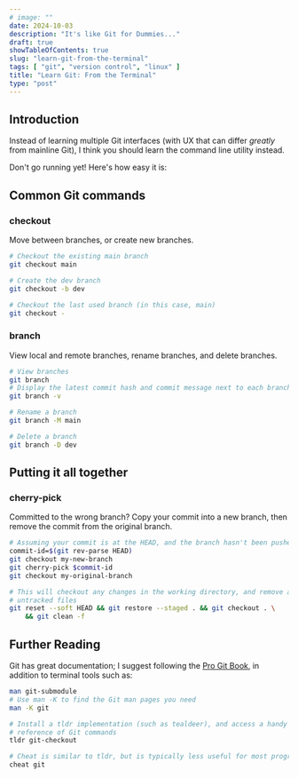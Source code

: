 ```yaml
---
# image: ""
date: 2024-10-03
description: "It's like Git for Dummies..."
draft: true
showTableOfContents: true
slug: "learn-git-from-the-terminal"
tags: [ "git", "version control", "linux" ]
title: "Learn Git: From the Terminal"
type: "post"
---
```


## Introduction

Instead of learning multiple Git interfaces (with UX that can differ *greatly* from mainline Git), I think you should learn the command line utility instead.

Don't go running yet! Here's how easy it is:

## Common Git commands

### checkout

Move between branches, or create new branches.

```sh
# Checkout the existing main branch
git checkout main

# Create the dev branch
git checkout -b dev

# Checkout the last used branch (in this case, main)
git checkout -
```

### branch

View local and remote branches, rename branches, and delete branches.

```sh
# View branches
git branch
# Display the latest commit hash and commit message next to each branch
git branch -v

# Rename a branch
git branch -M main

# Delete a branch
git branch -D dev
```

## Putting it all together

### cherry-pick

Committed to the wrong branch? Copy your commit into a new branch, then remove the commit from the original branch.

```sh
# Assuming your commit is at the HEAD, and the branch hasn't been pushed
commit-id=$(git rev-parse HEAD)
git checkout my-new-branch
git cherry-pick $commit-id
git checkout my-original-branch

# This will checkout any changes in the working directory, and remove any
# untracked files
git reset --soft HEAD && git restore --staged . && git checkout . \
    && git clean -f
```

## Further Reading

Git has great documentation; I suggest following the [Pro Git Book](https://git-scm.com/book/en/v2), in addition to terminal tools such as:

```sh
man git-submodule
# Use man -K to find the Git man pages you need
man -K git

# Install a tldr implementation (such as tealdeer), and access a handy
# reference of Git commands
tldr git-checkout

# Cheat is similar to tldr, but is typically less useful for most programs
cheat git
```
